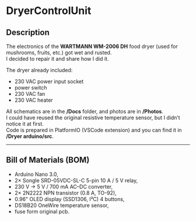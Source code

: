# DryerControlUnit

## Description
The electronics of the **WARTMANN WM-2006 DH** food dryer (used for mushrooms, fruits, etc.) got wet and rusted.  
I decided to repair it and share how I did it.

The dryer already included:
- 230 VAC power input socket  
- power switch  
- 230 VAC fan  
- 230 VAC heater  

All schematics are in the **/Docs** folder, and photos are in **/Photos**.  
I could have reused the original resistive temperature sensor, but I didn’t notice it at first.<br>
Code is prepared in PlatformIO (VSCode extension) and you can find it in **/Dryer arduino/src**.

---

## Bill of Materials (BOM)
- Arduino Nano 3.0,
- 2× Songle SRD-05VDC-SL-C 5-pin 10 A / 5 V relay,
- 230 V → 5 V / 700 mA AC–DC converter,
- 2× 2N2222 NPN transistor (0.8 A, TO-92),
- 0.96" OLED display (SSD1306, I²C) 4 buttons,
- DS18B20 OneWire temperature sensor,
- fuse form original pcb.
